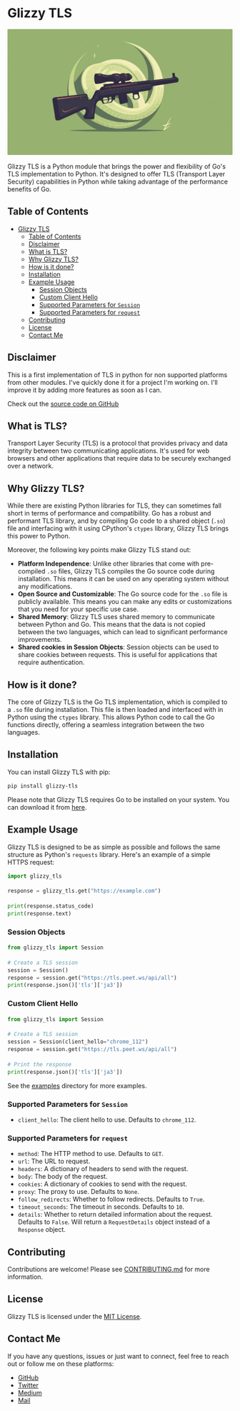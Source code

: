 # Glizzy TLS

![Banner](./image/logo.png)

Glizzy TLS is a Python module that brings the power and flexibility of Go's TLS implementation to Python. It's designed to offer TLS (Transport Layer Security) capabilities in Python while taking advantage of the performance benefits of Go.


## Table of Contents
- [Glizzy TLS](#glizzy-tls)
  - [Table of Contents](#table-of-contents)
  - [Disclaimer](#disclaimer)
  - [What is TLS?](#what-is-tls)
  - [Why Glizzy TLS?](#why-glizzy-tls)
  - [How is it done?](#how-is-it-done)
  - [Installation](#installation)
  - [Example Usage](#example-usage)
    - [Session Objects](#session-objects)
    - [Custom Client Hello](#custom-client-hello)
    - [Supported Parameters for `Session`](#supported-parameters-for-session)
    - [Supported Parameters for `request`](#supported-parameters-for-request)
  - [Contributing](#contributing)
  - [License](#license)
  - [Contact Me](#contact-me)
  

## Disclaimer
This is a first implementation of TLS in python for non supported platforms from other modules. I've quickly done it for a project I'm working on. I'll improve it by adding more features as soon as I can.

Check out the [source code on GitHub](https://github.com/glizzykingdreko/Glizzy-TLS)

## What is TLS?

Transport Layer Security (TLS) is a protocol that provides privacy and data integrity between two communicating applications. It's used for web browsers and other applications that require data to be securely exchanged over a network.

## Why Glizzy TLS?

While there are existing Python libraries for TLS, they can sometimes fall short in terms of performance and compatibility. Go has a robust and performant TLS library, and by compiling Go code to a shared object (`.so`) file and interfacing with it using CPython's `ctypes` library, Glizzy TLS brings this power to Python.

Moreover, the following key points make Glizzy TLS stand out:

- **Platform Independence**: Unlike other libraries that come with pre-compiled `.so` files, Glizzy TLS compiles the Go source code during installation. This means it can be used on any operating system without any modifications.
- **Open Source and Customizable**: The Go source code for the `.so` file is publicly available. This means you can make any edits or customizations that you need for your specific use case.
- **Shared Memory**: Glizzy TLS uses shared memory to communicate between Python and Go. This means that the data is not copied between the two languages, which can lead to significant performance improvements.
- **Shared cookies in Session Objects**: Session objects can be used to share cookies between requests. This is useful for applications that require authentication.

## How is it done?

The core of Glizzy TLS is the Go TLS implementation, which is compiled to a `.so` file during installation. This file is then loaded and interfaced with in Python using the `ctypes` library. This allows Python code to call the Go functions directly, offering a seamless integration between the two languages.

## Installation

You can install Glizzy TLS with pip:

```bash
pip install glizzy-tls
```

Please note that Glizzy TLS requires Go to be installed on your system. You can download it from [here](https://golang.org/dl/).

## Example Usage

Glizzy TLS is designed to be as simple as possible and follows the same structure as Python's `requests` library. Here's an example of a simple HTTPS request:

```python
import glizzy_tls

response = glizzy_tls.get("https://example.com")

print(response.status_code)
print(response.text)
```

### Session Objects
```python
from glizzy_tls import Session

# Create a TLS session
session = Session()
response = session.get("https://tls.peet.ws/api/all")
print(response.json()['tls']['ja3'])
```

### Custom Client Hello
```python
from glizzy_tls import Session

# Create a TLS session
session = Session(client_hello="chrome_112")
response = session.get("https://tls.peet.ws/api/all")

# Print the response
print(response.json()['tls']['ja3'])
```

See the [examples](examples) directory for more examples.

### Supported Parameters for `Session`
 - `client_hello`: The client hello to use. Defaults to `chrome_112`.

### Supported Parameters for `request`
 - `method`: The HTTP method to use. Defaults to `GET`.
 - `url`: The URL to request.
 - `headers`: A dictionary of headers to send with the request.
 - `body`: The body of the request.
 - `cookies`: A dictionary of cookies to send with the request.
 - `proxy`: The proxy to use. Defaults to `None`.
 - `follow_redirects`: Whether to follow redirects. Defaults to `True`.
 - `timeout_seconds`: The timeout in seconds. Defaults to `10`.
 - `details`: Whether to return detailed information about the request. Defaults to `False`. Will return a `RequestDetails` object instead of a `Response` object.


## Contributing

Contributions are welcome! Please see [CONTRIBUTING.md](CONTRIBUTING.md) for more information.

## License

Glizzy TLS is licensed under the [MIT License](LICENSE).

## Contact Me

If you have any questions, issues or just want to connect, feel free to reach out or follow me on these platforms:

- [GitHub](https://github.com/Glizzykingdreko)
- [Twitter](https://twitter.com/Glizzykingdreko)
- [Medium](https://medium.com/@Glizzykingdreko)
- [Mail](mailto:glizzykingdreko@protonmail.com)  